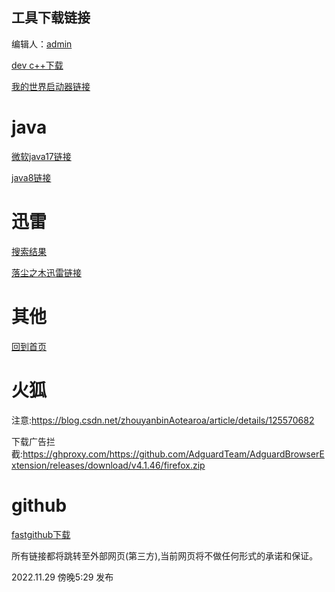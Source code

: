 ## 工具下载链接

编辑人：[admin](https://github.com/lrjlsg)

[dev c++下载](https://freefr.dl.sourceforge.net/project/orwelldevcpp/Setup%20Releases/Dev-Cpp%205.11%20TDM-GCC%204.9.2%20Setup.exe)

[我的世界启动器链接](https://www.mcbbs.net/forum.php?mod=viewthread&tid=719579)

# java
[微软java17链接](https://learn.microsoft.com/zh-cn/java/openjdk/download)

[java8链接](https://www.java.com/zh-CN/download/)

# 迅雷

[搜索结果](http://zhannei.baidu.com/cse/site?q=%D1%B8%C0%D711+&cc=52pojie.cn&ie=gbk)

[落尘之木迅雷链接](https://www.52pojie.cn/thread-1333739-1-1.html)

# 其他

[回到首页](https://lrjlsg.github.io)

# 火狐

注意:https://blog.csdn.net/zhouyanbinAotearoa/article/details/125570682

下载广告拦截:https://ghproxy.com/https://github.com/AdguardTeam/AdguardBrowserExtension/releases/download/v4.1.46/firefox.zip

# github

[fastgithub下载](https://github.com/dotnetcore/FastGithub/releases/download/2.1.4/fastgithub_win-x64.zip)

所有链接都将跳转至外部网页(第三方),当前网页将不做任何形式的承诺和保证。

2022.11.29 傍晚5:29 发布

